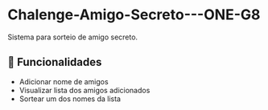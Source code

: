 # Chalenge-Amigo-Secreto---ONE-G8

Sistema para sorteio de amigo secreto.

## 🚀 Funcionalidades
 - Adicionar nome de amigos
 - Visualizar lista dos amigos adicionados
 - Sortear um dos nomes da lista